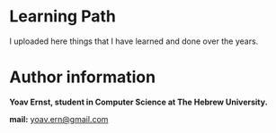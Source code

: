 # Learning Path
I uploaded here things that I have learned and done over the years.




# Author information
**Yoav Ernst, student in Computer Science at The Hebrew University.**

**mail:** yoav.ern@gmail.com
